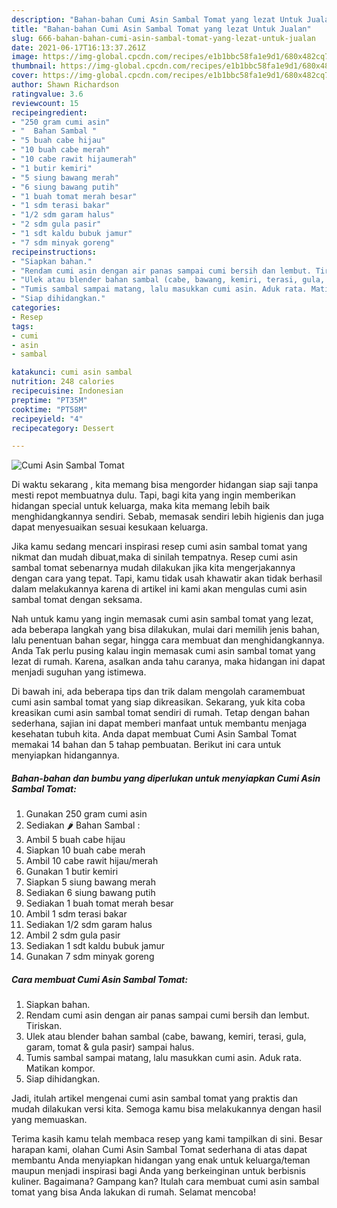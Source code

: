 ```yaml
---
description: "Bahan-bahan Cumi Asin Sambal Tomat yang lezat Untuk Jualan"
title: "Bahan-bahan Cumi Asin Sambal Tomat yang lezat Untuk Jualan"
slug: 666-bahan-bahan-cumi-asin-sambal-tomat-yang-lezat-untuk-jualan
date: 2021-06-17T16:13:37.261Z
image: https://img-global.cpcdn.com/recipes/e1b1bbc58fa1e9d1/680x482cq70/cumi-asin-sambal-tomat-foto-resep-utama.jpg
thumbnail: https://img-global.cpcdn.com/recipes/e1b1bbc58fa1e9d1/680x482cq70/cumi-asin-sambal-tomat-foto-resep-utama.jpg
cover: https://img-global.cpcdn.com/recipes/e1b1bbc58fa1e9d1/680x482cq70/cumi-asin-sambal-tomat-foto-resep-utama.jpg
author: Shawn Richardson
ratingvalue: 3.6
reviewcount: 15
recipeingredient:
- "250 gram cumi asin"
- "  Bahan Sambal "
- "5 buah cabe hijau"
- "10 buah cabe merah"
- "10 cabe rawit hijaumerah"
- "1 butir kemiri"
- "5 siung bawang merah"
- "6 siung bawang putih"
- "1 buah tomat merah besar"
- "1 sdm terasi bakar"
- "1/2 sdm garam halus"
- "2 sdm gula pasir"
- "1 sdt kaldu bubuk jamur"
- "7 sdm minyak goreng"
recipeinstructions:
- "Siapkan bahan."
- "Rendam cumi asin dengan air panas sampai cumi bersih dan lembut. Tiriskan."
- "Ulek atau blender bahan sambal (cabe, bawang, kemiri, terasi, gula, garam, tomat &amp; gula pasir) sampai halus."
- "Tumis sambal sampai matang, lalu masukkan cumi asin. Aduk rata. Matikan kompor."
- "Siap dihidangkan."
categories:
- Resep
tags:
- cumi
- asin
- sambal

katakunci: cumi asin sambal 
nutrition: 248 calories
recipecuisine: Indonesian
preptime: "PT35M"
cooktime: "PT58M"
recipeyield: "4"
recipecategory: Dessert

---
```



![Cumi Asin Sambal Tomat](https://img-global.cpcdn.com/recipes/e1b1bbc58fa1e9d1/680x482cq70/cumi-asin-sambal-tomat-foto-resep-utama.jpg)

Di waktu  sekarang , kita memang bisa mengorder hidangan siap saji tanpa mesti repot membuatnya dulu. Tapi, bagi kita yang ingin memberikan hidangan special untuk keluarga, maka kita memang lebih baik menghidangkannya sendiri. Sebab, memasak sendiri lebih higienis dan juga dapat menyesuaikan sesuai kesukaan keluarga.

Jika kamu sedang mencari inspirasi resep cumi asin sambal tomat yang nikmat dan mudah dibuat,maka di sinilah tempatnya. Resep cumi asin sambal tomat  sebenarnya mudah dilakukan jika kita mengerjakannya dengan cara yang tepat. Tapi, kamu tidak usah khawatir akan tidak berhasil dalam melakukannya 
karena di artikel ini kami akan mengulas cumi asin sambal tomat dengan seksama.  



Nah untuk kamu yang ingin memasak cumi asin sambal tomat yang lezat, ada beberapa langkah yang bisa dilakukan, mulai dari memilih jenis bahan, lalu penentuan bahan segar, hingga cara membuat dan menghidangkannya. Anda Tak perlu pusing kalau ingin memasak cumi asin sambal tomat yang lezat di rumah. Karena, asalkan anda  tahu caranya, maka hidangan ini dapat menjadi suguhan yang istimewa.

Di bawah ini, ada beberapa tips dan trik dalam mengolah caramembuat cumi asin sambal tomat yang siap dikreasikan. Sekarang, yuk kita coba kreasikan cumi asin sambal tomat sendiri di rumah. Tetap dengan bahan sederhana, sajian ini dapat memberi manfaat untuk membantu menjaga kesehatan tubuh kita. Anda dapat membuat Cumi Asin Sambal Tomat memakai 14 bahan dan 5 tahap pembuatan. Berikut ini cara untuk menyiapkan hidangannya.

<!--inarticleads1-->

##### Bahan-bahan dan bumbu yang diperlukan untuk menyiapkan Cumi Asin Sambal Tomat:

1. Gunakan 250 gram cumi asin
1. Sediakan  🌶️ Bahan Sambal :
1. Ambil 5 buah cabe hijau
1. Siapkan 10 buah cabe merah
1. Ambil 10 cabe rawit hijau/merah
1. Gunakan 1 butir kemiri
1. Siapkan 5 siung bawang merah
1. Sediakan 6 siung bawang putih
1. Sediakan 1 buah tomat merah besar
1. Ambil 1 sdm terasi bakar
1. Sediakan 1/2 sdm garam halus
1. Ambil 2 sdm gula pasir
1. Sediakan 1 sdt kaldu bubuk jamur
1. Gunakan 7 sdm minyak goreng




<!--inarticleads2-->

##### Cara membuat Cumi Asin Sambal Tomat:

1. Siapkan bahan.
1. Rendam cumi asin dengan air panas sampai cumi bersih dan lembut. Tiriskan.
1. Ulek atau blender bahan sambal (cabe, bawang, kemiri, terasi, gula, garam, tomat &amp; gula pasir) sampai halus.
1. Tumis sambal sampai matang, lalu masukkan cumi asin. Aduk rata. Matikan kompor.
1. Siap dihidangkan.




Jadi, itulah artikel mengenai  cumi asin sambal tomat  yang praktis dan mudah dilakukan versi kita. Semoga kamu bisa melakukannya dengan hasil yang memuaskan. 

Terima kasih kamu telah membaca resep yang kami tampilkan di sini. Besar harapan kami, olahan  Cumi Asin Sambal Tomat sederhana di atas dapat membantu Anda menyiapkan hidangan yang enak untuk keluarga/teman maupun menjadi inspirasi bagi Anda yang berkeinginan untuk berbisnis kuliner. Bagaimana? Gampang kan? Itulah cara membuat cumi asin sambal tomat yang bisa Anda lakukan di rumah. Selamat mencoba!

